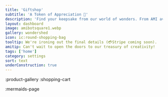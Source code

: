 ```yaml
---
title: 'Giftshop'
subtitle: 'A Token of Appreciation 🎁'
description: 'Find your keepsake from our world of wonders. From AMI avatars to art prints, there's a memento for everyone!'
layout: dashboard
image: amibotsquare1.webp
gallery: wondershed
icon: ic:round-shopping-bag
tooltip: We're ironing out the final details (💳Stripe coming soon). 
amitip: Can't wait to open the doors to our treasury of creativity!
tags: ['home']
category: settings
sort: text
underConstruction: true
---
```




:product-gallery
:shopping-cart

:mermaids-page